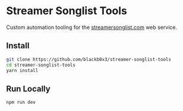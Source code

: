 # Streamer Songlist Tools

Custom automation tooling for the [streamersonglist.com](https://streamersonglist.com) web service.

## Install

```bash
git clone https://github.com/blackb0x3/streamer-songlist-tools
cd streamer-songlist-tools
yarn install
```

## Run Locally

```bash
npm run dev
```